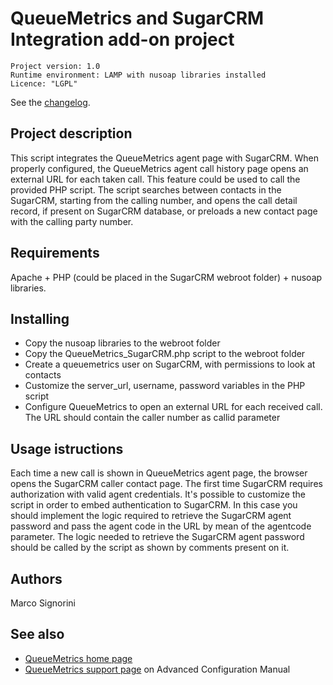 QueueMetrics and SugarCRM Integration add-on project
====================================================

```
Project version: 1.0 
Runtime environment: LAMP with nusoap libraries installed
Licence: "LGPL"
```
See the [changelog](CHANGELOG.md).

Project description
-------------------

This script integrates the QueueMetrics agent page with SugarCRM.
When properly configured, the QueueMetrics agent call history page opens an external URL for each taken call. 
This feature could be used to call the provided PHP script. The script searches between contacts in the SugarCRM, starting
from the calling number, and opens the call detail record, if present on SugarCRM database, or preloads a new contact page with
the calling party number.


Requirements
------------
Apache + PHP (could be placed in the SugarCRM webroot folder) + nusoap libraries.

Installing
----------
- Copy the nusoap libraries to the webroot folder
- Copy the QueueMetrics_SugarCRM.php script to the webroot folder
- Create a queuemetrics user on SugarCRM, with permissions to look at contacts
- Customize the server_url, username, password variables in the PHP script
- Configure QueueMetrics to open an external URL for each received call. The URL should contain the caller number as callid parameter


Usage istructions
-----------------
Each time a new call is shown in QueueMetrics agent page, the browser opens the SugarCRM caller contact page. The first time
SugarCRM requires authorization with valid agent credentials. 
It's possible to customize the script in order to embed authentication to SugarCRM. In this case you should implement the logic required to
retrieve the SugarCRM agent password and pass the agent code in the URL by mean of the agentcode parameter.
The logic needed to retrieve the SugarCRM agent password should be called by the script as shown by comments present on it.

Authors
-------
Marco Signorini


See also
--------

* [QueueMetrics home page](http://queuemetrics.com)
* [QueueMetrics support page](http://www.queuemetrics.com/manual_list.jsp) on Advanced Configuration Manual
